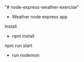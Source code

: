 "# node-express-weather-exercise" 
- Weather node express app

Install
- npm install

npm run start
- run nodemon
